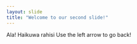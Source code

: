 ```yaml
---
layout: slide
title: "Welcome to our second slide!"
---
```

Ala! Haikuwa rahisi
Use the left arrow to go back!
